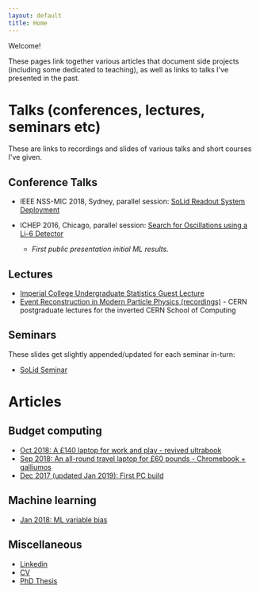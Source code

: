 ```yaml
---
layout: default
title: Home
---
```

Welcome! 

These pages link together various articles that document side projects (including some dedicated to teaching), as well as links to talks I've presented in the past. 

# Talks (conferences, lectures, seminars etc)
These are links to recordings and slides of various talks and short courses I've given. 

## Conference Talks
* IEEE NSS-MIC 2018, Sydney, parallel session: [SoLid Readout System Deployment](https://docs.google.com/presentation/d/1qcqOHY9K6Ar2kKZ57ezKluTK-WNwd6h4w7HuhNr2ueQ/edit?usp=sharing)

* ICHEP 2016, Chicago, parallel session: [Search for Oscillations using a Li-6 Detector](https://indico.cern.ch/event/432527/contributions/1071381/attachments/1320565/1980237/DS_ICHEP2016_final.pdf)
    * *First public presentation initial ML results.*

## Lectures
* [Imperial College Undergraduate Statistics Guest Lecture](https://docs.google.com/presentation/d/15a8Mkx4_-7MpbTkr19Lzwt1GvY1E_9tTFbj0JF_gars/edit?usp=sharing)
* [Event Reconstruction in Modern Particle Physics (recordings)](https://cds.cern.ch/record/2135810?ln=en) - CERN postgraduate lectures for the inverted CERN School of Computing 

## Seminars
These slides get slightly appended/updated for each seminar in-turn:

* [SoLid Seminar](https://docs.google.com/presentation/d/1tlrCHkvQ7dmh4VeXptU74msMW5f7Nsg-cDJwPxF1fFY/edit?usp=sharing)



# Articles

## Budget computing

* [Oct 2018: A £140 laptop for work and play - revived ultrabook](revived_ultrabook.md)
* [Sep 2018: An all-round travel laptop for £60 pounds - Chromebook + galliumos](chromebook.md)
* [Dec 2017 (updated Jan 2019): First PC build](first_pc_build.md)

## Machine learning
* [Jan 2018: ML variable bias](ML_variable_eff.md)

## Miscellaneous 
* [Linkedin](https://www.linkedin.com/in/dan-saunders1)
* [CV](https://docs.google.com/presentation/d/1DKIxbgXLdX_WUn52feFf18cfIm6UupInGGKTr4SV7FA/edit?usp=sharing)
* [PhD Thesis](http://solid-experiment.org/sites/default/files/pdf/thesis/Thesis_final.pdf)
